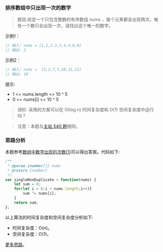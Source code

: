 ###  排序数组中只出现一次的数字

> 题目:给定一个只包含整数的有序数组 nums ，每个元素都会出现两次，唯有一个数只会出现一次，请找出这个唯一的数字。

示例1：

```js
// 输入: nums = [1,1,2,3,3,4,4,8,8]
// 输出: 2
```

示例2：

```js
// 输入: nums =  [3,3,7,7,10,11,11]
// 输出: 10
```

提示:

* 1 <= nums.length <= 10 ^ 5
* 0 <= nums[i] <= 10 ^ 5

> 进阶: 采用的方案可以在 O(log n) 时间复杂度和 O(1) 空间复杂度中运行吗？

> 注意：本题与[主站 540 题](https://leetcode-cn.com/problems/single-element-in-a-sorted-array/)相同。

### 思路分析

本题参考[数组中数字出现的次数(1)](../1/singleNumbers-1.md)可以得出答案。代码如下:

```js
/**
 * @param {number[]} nums
 * @return {number}
 */
var singleNonDuplicate = function(nums) {
    let sum = 0;
    for(let i = 0;i < nums.length;i++){
        sum ^= nums[i];
    }
    return sum;
};
```

以上算法的时间复杂度和空间复杂度分析如下:

* 时间复杂度：O(n)。
* 空间复杂度：O(1)。

[更多思路](https://leetcode-cn.com/problems/skFtm2/solution/pai-xu-shu-zu-zhong-zhi-chu-xian-yi-ci-d-jk8w/)。
